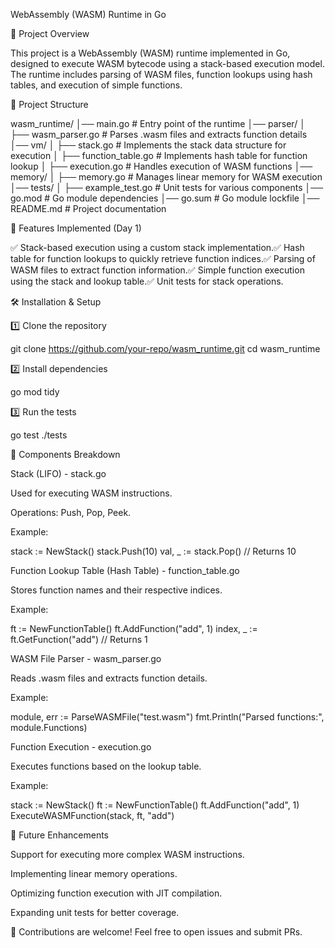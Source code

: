 WebAssembly (WASM) Runtime in Go

🚀 Project Overview

This project is a WebAssembly (WASM) runtime implemented in Go, designed to execute WASM bytecode using a stack-based execution model. The runtime includes parsing of WASM files, function lookups using hash tables, and execution of simple functions.

📂 Project Structure

wasm_runtime/
│── main.go                  # Entry point of the runtime
│── parser/
│   ├── wasm_parser.go       # Parses .wasm files and extracts function details
│── vm/
│   ├── stack.go             # Implements the stack data structure for execution
│   ├── function_table.go    # Implements hash table for function lookup
│   ├── execution.go         # Handles execution of WASM functions
│── memory/
│   ├── memory.go            # Manages linear memory for WASM execution
│── tests/
│   ├── example_test.go      # Unit tests for various components
│── go.mod                   # Go module dependencies
│── go.sum                   # Go module lockfile
│── README.md                # Project documentation

📌 Features Implemented (Day 1)

✅ Stack-based execution using a custom stack implementation.✅ Hash table for function lookups to quickly retrieve function indices.✅ Parsing of WASM files to extract function information.✅ Simple function execution using the stack and lookup table.✅ Unit tests for stack operations.

🛠 Installation & Setup

1️⃣ Clone the repository

git clone https://github.com/your-repo/wasm_runtime.git
cd wasm_runtime

2️⃣ Install dependencies

go mod tidy

3️⃣ Run the tests

go test ./tests

🔧 Components Breakdown

Stack (LIFO) - stack.go

Used for executing WASM instructions.

Operations: Push, Pop, Peek.

Example:

stack := NewStack()
stack.Push(10)
val, _ := stack.Pop() // Returns 10

Function Lookup Table (Hash Table) - function_table.go

Stores function names and their respective indices.

Example:

ft := NewFunctionTable()
ft.AddFunction("add", 1)
index, _ := ft.GetFunction("add") // Returns 1

WASM File Parser - wasm_parser.go

Reads .wasm files and extracts function details.

Example:

module, err := ParseWASMFile("test.wasm")
fmt.Println("Parsed functions:", module.Functions)

Function Execution - execution.go

Executes functions based on the lookup table.

Example:

stack := NewStack()
ft := NewFunctionTable()
ft.AddFunction("add", 1)
ExecuteWASMFunction(stack, ft, "add")

🎯 Future Enhancements

Support for executing more complex WASM instructions.

Implementing linear memory operations.

Optimizing function execution with JIT compilation.

Expanding unit tests for better coverage.

📢 Contributions are welcome! Feel free to open issues and submit PRs.


